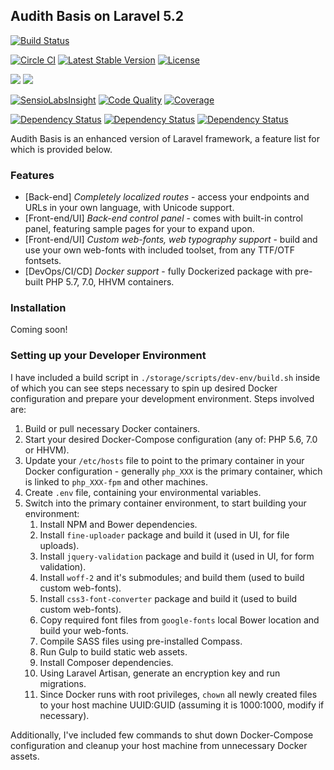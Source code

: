 ## Audith Basis on Laravel 5.2

[![Build Status](https://circleci.com/gh/AudithSoftworks/Basis.png?circle-token=a8a3c6fee8d17e9a55b9589a53f8cb27b0c180d3)](https://circleci.com/gh/AudithSoftworks/Basis)

[![Circle CI](https://circleci.com/gh/AudithSoftworks/Basis.svg?style=svg&circle-token=a8a3c6fee8d17e9a55b9589a53f8cb27b0c180d3)](https://circleci.com/gh/AudithSoftworks/Basis)
[![Latest Stable Version](https://poser.pugx.org/audithsoftworks/basis/v/stable.svg)](https://packagist.org/packages/audithsoftworks/basis)
[![License](https://poser.pugx.org/audithsoftworks/basis/license.svg)](https://packagist.org/packages/audithsoftworks/basis)

[![](https://images.microbadger.com/badges/version/audithsoftworks/basis.svg)](https://microbadger.com/images/audithsoftworks/basis "Docker Hub public images")
[![](https://images.microbadger.com/badges/image/audithsoftworks/basis.svg)](https://microbadger.com/images/audithsoftworks/basis "Docker Hub public images layers")

[![SensioLabsInsight](https://insight.sensiolabs.com/projects/22803477-ebe7-4906-a57c-f53bfae62ba3/mini.png)](https://insight.sensiolabs.com/projects/22803477-ebe7-4906-a57c-f53bfae62ba3)
[![Code Quality](https://scrutinizer-ci.com/g/AudithSoftworks/Basis/badges/quality-score.png?b=master)](https://scrutinizer-ci.com/g/AudithSoftworks/Basis)
[![Coverage](https://scrutinizer-ci.com/g/AudithSoftworks/Basis/badges/coverage.png?b=master)](https://scrutinizer-ci.com/g/AudithSoftworks/Basis)

[![Dependency Status](https://www.versioneye.com/user/projects/559127ee396561002000000a/badge.svg?style=flat)](https://www.versioneye.com/user/projects/559127ee396561002000000a)
[![Dependency Status](https://www.versioneye.com/user/projects/559127ef3965610029000177/badge.svg?style=flat)](https://www.versioneye.com/user/projects/559127ef3965610029000177)
[![Dependency Status](https://www.versioneye.com/user/projects/559128153965610020000024/badge.svg?style=flat)](https://www.versioneye.com/user/projects/559128153965610020000024)

Audith Basis is an enhanced version of Laravel framework, a feature list for which is provided below.

### Features

* [Back-end] _Completely localized routes_ - access your endpoints and URLs in your own language, with Unicode support.
* [Front-end/UI] _Back-end control panel_ - comes with built-in control panel, featuring sample pages for your to expand upon.
* [Front-end/UI] _Custom web-fonts, web typography support_ - build and use your own web-fonts with included toolset, from any TTF/OTF fontsets.
* [DevOps/CI/CD] _Docker support_ - fully Dockerized package with pre-built PHP 5.7, 7.0, HHVM containers.

### Installation

Coming soon!

### Setting up your Developer Environment

I have included a build script in ```./storage/scripts/dev-env/build.sh``` inside of which you can see steps necessary to spin up desired Docker configuration and prepare your development environment. Steps involved are:

1. Build or pull necessary Docker containers.
2. Start your desired Docker-Compose configuration (any of: PHP 5.6, 7.0 or HHVM).
3. Update your ```/etc/hosts``` file to point to the primary container in your Docker configuration - generally ```php_XXX``` is the primary container, which is linked to ```php_XXX-fpm``` and other machines.
4. Create ```.env``` file, containing your environmental variables.
5. Switch into the primary container environment, to start building your environment:
    1. Install NPM and Bower dependencies.
    2. Install ```fine-uploader``` package and build it (used in UI, for file uploads).
    3. Install ```jquery-validation``` package and build it (used in UI, for form validation).
    4. Install ```woff-2``` and it's submodules; and build them (used to build custom web-fonts).
    5. Install ```css3-font-converter``` package and build it (used to build custom web-fonts).
    6. Copy required font files from ```google-fonts``` local Bower location and build your web-fonts.
    7. Compile SASS files using pre-installed Compass.
    8. Run Gulp to build static web assets.
    9. Install Composer dependencies.
    10. Using Laravel Artisan, generate an encryption key and run migrations.
    11. Since Docker runs with root privileges, ```chown``` all newly created files to your host machine UUID:GUID (assuming it is 1000:1000, modify if necessary).
    
Additionally, I've included few commands to shut down Docker-Compose configuration and cleanup your host machine from unnecessary Docker assets.
